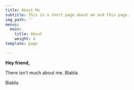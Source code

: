 ```yaml
---
title: About Me
subtitle: This is a short page about me and this page.
img_path: ''
menus:
  main:
    title: About
    weight: 4
template: page

---
```

**Hey friend,**

There isn't much about me. Blabla

Blabla